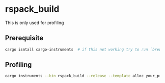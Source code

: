 # rspack_build

This is only used for profiling

## Prerequisite

```sh
cargo isntall cargo-instruments  # if this not working try to run `brew install cargo-instruments`
```

## Profiling

```sh
cargo instruments --bin rspack_build --release --template alloc your_project_root_contains_test.config.json
```
